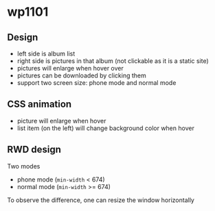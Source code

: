 # wp1101

## Design

* left side is album list
* right side is pictures in that album (not clickable as it is a static site)
* pictures will enlarge when hover over
* pictures can be downloaded by clicking them
* support two screen size: phone mode and normal mode

## CSS animation

* picture will enlarge when hover
* list item (on the left) will change background color when hover

## RWD design

Two modes
* phone mode (`min-width` < 674)
* normal mode (`min-width` >= 674)

To observe the difference, one can resize the window horizontally
